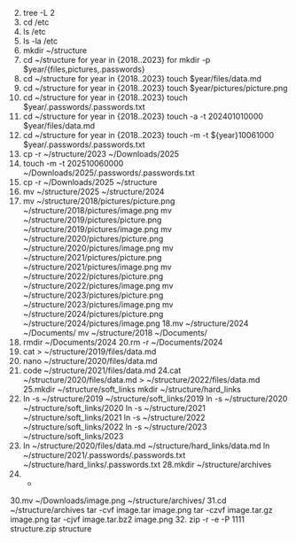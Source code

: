 2. tree -L 2
3. cd /etc
4. ls /etc
5. ls -la /etc
6. mkdir ~/structure
7. cd ~/structure
for year in {2018..2023}
for mkdir -p $year/{files,pictures,.passwords}
8. cd ~/structure
for year in {2018..2023}
touch $year/files/data.md
9. cd ~/structure
for year in {2018..2023}
touch $year/pictures/picture.png
10. cd ~/structure
for year in {2018..2023}
touch $year/.passwords/.passwords.txt
11. cd ~/structure
for year in {2018..2023}
touch -a -t 202401010000 $year/files/data.md
12. cd ~/structure
for year in {2018..2023}
touch -m -t ${year}10061000 $year/.passwords/.passwords.txt
13. cp -r ~/structure/2023 ~/Downloads/2025
14. touch -m -t 202510060000 ~/Downloads/2025/.passwords/.passwords.txt
15. cp -r ~/Downloads/2025 ~/structure
16. mv ~/structure/2025 ~/structure/2024
17. mv ~/structure/2018/pictures/picture.png ~/structure/2018/pictures/image.png
  mv ~/structure/2019/pictures/picture.png ~/structure/2019/pictures/image.png
  mv ~/structure/2020/pictures/picture.png ~/structure/2020/pictures/image.png
  mv ~/structure/2021/pictures/picture.png ~/structure/2021/pictures/image.png
  mv ~/structure/2022/pictures/picture.png ~/structure/2022/pictures/image.png
  mv ~/structure/2023/pictures/picture.png ~/structure/2023/pictures/image.png
  mv ~/structure/2024/pictures/picture.png ~/structure/2024/pictures/image.png
18.mv ~/structure/2024 ~/Documents/
mv ~/structure/2018 ~/Documents/
19. rmdir ~/Documents/2024
20.rm -r  ~/Documents/2024
21. cat > ~/structure/2019/files/data.md 
22. nano ~/structure/2020/files/data.md
23. code  ~/structure/2021/files/data.md
24.cat ~/structure/2020/files/data.md > ~/structure/2022/files/data.md
25.mkdir ~/structure/soft_links
mkdir ~/structure/hard_links
26. ln -s ~/structure/2019 ~/structure/soft_links/2019
ln -s ~/structure/2020 ~/structure/soft_links/2020
ln -s ~/structure/2021 ~/structure/soft_links/2021
ln -s ~/structure/2022 ~/structure/soft_links/2022
ln -s ~/structure/2023 ~/structure/soft_links/2023
27. ln ~/structure/2020/files/data.md ~/structure/hard_links/data.md
ln ~/structure/2021/.passwords/.passwords.txt ~/structure/hard_links/.passwords.txt
28.mkdir ~/structure/archives
29. - 
30.mv ~/Downloads/image.png ~/structure/archives/
31.cd ~/structure/archives
tar -cvf image.tar image.png
tar -czvf image.tar.gz image.png
tar -cjvf image.tar.bz2 image.png
32. zip -r -e -P 1111 structure.zip structure
